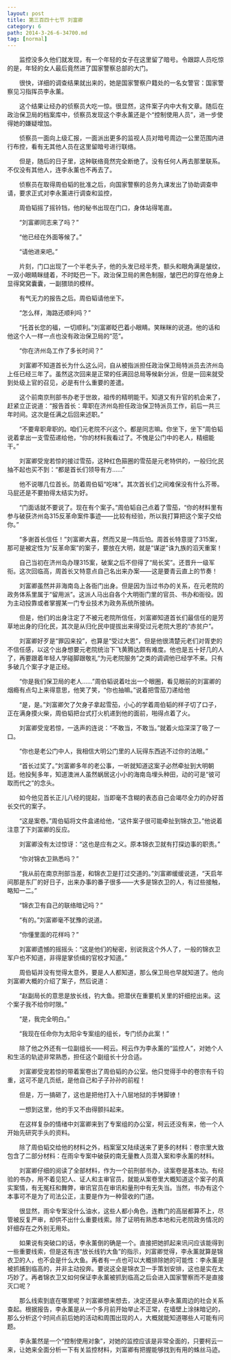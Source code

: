 ```yaml
---
layout: post
title: 第三百四十七节 刘富卿
category: 6
path: 2014-3-26-6-34700.md
tag: [normal]
---
```


　　监控没多久他们就发现，有一个年轻的女子在这里留了暗号。令跟踪人员吃惊的是，年轻的女人最后竟然进了国家警察总部的大门。

　　很快，详细的调查结果就出来的，她是国家警察户籍处的一名女警官：国家警察见习指挥员李永薰。

　　这个结果让经办的侦察员大吃一惊。很显然，这件案子内中大有文章。随后在政治保卫局的档案库中，侦察员发现这个李永薰还是个“控制使用人员”，进一步使得她的嫌疑增加。

　　侦察员一面向上级汇报，一面派出更多的监视人员对暗号周边一公里范围内进行布控，看有无其他人员在这里留暗号进行联络。

　　但是，随后的日子里，这种联络竟然完全断绝了。没有任何人再去那里联系。不仅没有其他人，连李永薰也不再去了。

　　侦察员在取得周伯韬的批准之后，向国家警察的总务九课发出了协助调查申请，要求正式对李永薰进行调查和监控，

　　周伯韬摇了摇铃铛，他的秘书出现在门口，身体站得笔直。

　　“刘富卿同志来了吗？”

　　“他已经在外面等候了。”

　　“请他进来吧。”

　　片刻，门口出现了一个半老头子，他的头发已经半秃，额头和眼角满是皱纹，一双小眼睛眯缝着，不时眨巴一下。政治保卫局的黑色制服，皱巴巴的穿在他身上显得窝窝囊囊，一副猥琐的模样。

　　有气无力的报告之后。周伯韬请他坐下。

　　“怎么样，海路还顺利吗？”

　　“托首长您的福，一切顺利。”刘富卿眨巴着小眼睛。笑眯眯的说道。他的话和他这个人一样一点也没有政治保卫局的“范”。

　　“你在济州岛工作了多长时间？”

　　刘富卿不知道首长为什么这么问，自从被指派担任政治保卫局特派员去济州岛上任已经三年了。虽然这次回来是正常的任满回总局等候新分派，但是一回来就受到处级上官的召见，必是有什么重要的差遣。

　　这个前南京刑部书办老于世故，祖传的精明能干。知道又有升官的机会来了，赶紧立正说道：“报告首长：卑职在济州岛担任政治保卫特派员工作，前后一共三年时间。这次是任满之后回来述职。”

　　“不要卑职卑职的。咱们元老院不兴这个。都是同志嘛。你坐下，坐下”周伯韬说着拿出一支雪茄递给他，“你的材料我看过了。不愧是公门中的老人，精细能干。”

　　刘富卿受宠若惊的接过雪茄，这种红色箍圈的雪茄是元老特供的，一般归化民抽不起也买不到：“都是首长们领导有方……”

　　他不说哪几位首长。防着周伯韬“吃味”。其次首长们之间难保没有什么芥蒂。马屁还是不要拍得太结实为好。

　　“门面话就不要说了。现在有个案子。”周伯韬自己点着了雪茄，“你的材料里有参与破获济州岛315反革命案件事迹——比较有经验，所以我打算把这个案子交给你。”

　　“多谢首长信任！”刘富卿大喜，然而又是一阵后怕。周首长特意提了315案，那可是被定性为“反革命案”的案子，要放在大明，就是“谋逆”诛九族的滔天重案！

　　自己当初在济州岛办理315案，破案之后不但得了“局长奖”。还晋升一级军衔。这次回临高，周首长又特意点自己名出来办案——这是要青云直上的节奏！

　　刘富卿虽然并非海南岛上各衙门出身。但是因为当过书办的关系，在元老院的政务体系里属于“留用派”。这派人马出自各个大明衙门里的官员、书办和衙役。因为主动投靠或者掌握某一门专业技术为政务系统所接纳。

　　但是，他们的出身注定了不被元老院所信任，刘富卿知道首长们最信任的是芳草地出身的归化民，其次是从归化民中提拔出来得受过元老院大恩的“赤贫户”。

　　刘富卿好歹是“罪囚来投”，也算是“受过大恩”，但是他很清楚元老们对胥吏的不信任感，以这个出身想要元老院统治下飞黄腾达颇有难度。他也是五十好几的人了，再要跟着年轻人学碰脚跟敬礼“为元老院服务”之类的调调他已经学不来。只有多破几个案子才是正经。

　　“你是我们保卫局的老人……”周伯韬说着吐出一个眼圈，看见眼前的刘富卿的烟瘾有点勾上来得意思，他笑了笑，“你也抽嘛。”说着把雪茄刀递给他

　　“是，是。”刘富卿欠了欠身子拿起雪茄，小心的学着周伯韬的样子切了口子，正在满身摸火柴，周伯韬把台式打火机递到他的面前，啪得点着了火。

　　刘富卿受宠若惊，一迭声的连说：“不敢当，不敢当。”就着火焰深深了吸了一口。

　　“你也是老公门中人，我相信大明公门里的人玩得东西逃不过你的法眼。”

　　“首长过奖了。”刘富卿多年的老公事，一听就知道这案子必然牵扯到大明朝廷。他投髡多年，知道澳洲人虽然蜗居这小小的海南岛埋头种田，动的可是“彼可取而代之”的念头。

　　如今他见首长正儿八经的提起，当即毫不含糊的表态自己会竭尽全力的办好首长交代的案子。

　　“这是案卷。”周伯韬将文件盒递给他，“这件案子很可能牵扯到锦衣卫。”他说着注意了下刘富卿的反应。

　　刘富卿没有太过惊讶：“这也是应有之义。原本锦衣卫就有打探边事的职责。”

　　“你对锦衣卫熟悉吗？”

　　“我从前在南京刑部当差，和锦衣卫是打过交道的。”刘富卿缓缓说道，“天启年间那是东厂的好日子，出来办事的番子很多——大多是锦衣卫的人，有过些接触，略知一二。”

　　“锦衣卫有自己的联络暗记吗？”

　　“有的。”刘富卿毫不犹豫的说道。

　　“你懂里面的花样吗？”

　　刘富卿遗憾的摇摇头：“这是他们的秘密，别说我这个外人了，一般的锦衣卫军户也不知道，非得是掌侦缉的官校才知道。”

　　周伯韬并没有觉得太意外，要是人人都知道，那么保卫局也早就知道了。他向刘富卿大概的介绍了案子，然后说道：

　　“赵副局长的意思是放长线，钓大鱼。把潜伏在重要机关里的奸细挖出来。这个案子我不给你时限。”

　　“是，我完全明白。”

　　“我现在任命你为太阳伞专案组的组长，专门侦办此案！”

　　除了他之外还有一位副组长——柯云。柯云作为李永薰的“监控人”，对她个人和生活的轨迹非常熟悉，担任这个副组长十分合适。

　　刘富卿受宠若惊的带着案卷出了周伯韬的办公室。他只觉得手中的卷宗有千钧重，这可不是几页纸，是他自己和子子孙孙的前程！

　　但是，万一搞砸了，这也是把他打入十八层地狱的手铐脚镣！

　　一想到这里，他的手又不由得颤抖起来。

　　在这样复杂的情绪中刘富卿来到了专案组的办公室，柯云还没有来，他一个人开始先研究手头的资料。

　　除了周伯韬交给他的材料之外，档案室又陆续送来了更多的材料：卷宗里大致包含了二部分材料：在雨伞专案中破获的南无量教人员潜入案和李永薰的材料。

　　刘富卿仔细的阅读了全部材料，作为一个前刑部书办，读案卷是基本功。有经验的书办，用不着见犯人、证人和主审官员，就能从案卷里大概知道这个案子的真实案情，有无冤枉和舞弊，审讯官员在审讯和量刑中有无失当。当然，书办有这个本事可不是为了司法公正，主要是作为一种营收的门道。

　　很显然，雨伞专案没什么油水，这些人都小角色，连教门的高层都算不上，尽管被反复严审，却供不出什么重要线索。除了证明有熟悉本地和元老院政务情况的奸细存在之外别无用处。

　　如果说有突破口的话，李永薰倒的确是一个。直接把她抓起来讯问应该能得到一些重要线索，但是这有违“放长线钓大鱼”的指示，刘富卿觉得，李永薰就算是锦衣卫的人，也不会是什么大鱼。再者有一点也可以大概排除她的可能性：李永薰是被抓捕到临高的，并非主动投奔。要说这全是锦衣卫一手策划安排，这也是实在太巧妙了。再者锦衣卫又如何保证李永薰被抓到临高之后会进入国家警察而不是直接灭口呢？

　　那么线索到底在哪里呢？刘富卿想来想去，决定还是从李永薰周边的社会关系查起。根据报告，李永薰是从一个多月前开始举止不正常，在墙壁上涂抹暗记的，那么分析这个时间点前后她的活动和周围出现的人，大概就能知道哪些人可能有问题。

　　李永薰然是一个“控制使用对象”，对她的监控应该是非常全面的，只要柯云一来，让她来全面分析一下有关监控材料，刘富卿有把握能够找到有用的蛛丝马迹。
